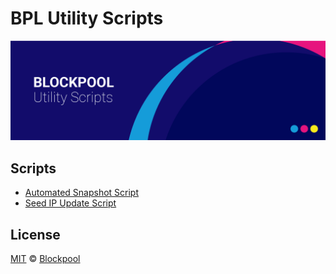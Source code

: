 # BPL Utility Scripts

<p align="center">
    <img src="/banner.png" />
</p>

## Scripts

- [Automated Snapshot Script](snapshots/)
- [Seed IP Update Script](update-peers/)

## License

[MIT](LICENSE) © [Blockpool](https://blockpool.io)
